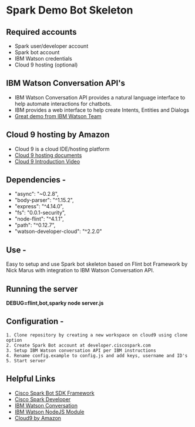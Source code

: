 # Spark Demo Bot Skeleton

## Required accounts
* Spark user/developer account
* Spark bot account
* IBM Watson credentials
* Cloud 9 hosting (optional)

## IBM Watson Conversation API's

* IBM Watson Conversation API provides a natural language interface to help automate interactions for chatbots. 
* IBM provides a web interface to help create Intents, Entities and Dialogs
* [Great demo from IBM Watson Team](https://www.youtube.com/watch?v=MTCc4d-RXP0)

## Cloud 9 hosting by Amazon

* Cloud 9 is a cloud IDE/hosting platform
* [Cloud 9 hosting documents](https://docs.c9.io/docs)
* [Cloud 9 Introduction Video](https://www.youtube.com/watch?v=hqzOwM8aXdI)


## Dependencies -
* "async": "~0.2.8",
* "body-parser": "^1.15.2",
* "express": "^4.14.0",
* "fs": "0.0.1-security",
* "node-flint": "^4.1.1",
* "path": "^0.12.7",
* "watson-developer-cloud": "^2.2.0"

## Use -

Easy to setup and use Spark bot skeleton based on Flint bot Framework by Nick Marus with integration to IBM Watson Conversation API.


## Running the server 

**DEBUG=flint,bot,sparky node server.js**

## Configuration -
    1. Clone repository by creating a new workspace on cloud9 using clone option
    2. Create Spark Bot account at developer.ciscospark.com
    3. Setup IBM Watson conversation API per IBM instructions
    4. Rename config.example to config.js and add keys, username and ID's
    5. Start server

## Helpful Links

* [Cisco Spark Bot SDK Framework](https://github.com/nmarus/flint)
* [Cisco Spark Developer](https://developer.cisco.com)
* [IBM Watson Conversation](https://www.ibmwatsonconversation.com/)
* [IBM Watson NodeJS Module](https://github.com/watson-developer-cloud/node-sdk#conversation)
* [Cloud9 by Amazon](https://c9.io/)
